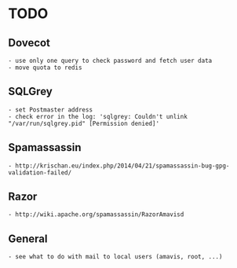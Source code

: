 # TODO

## Dovecot

    - use only one query to check password and fetch user data
    - move quota to redis


## SQLGrey

    - set Postmaster address
    - check error in the log: 'sqlgrey: Couldn't unlink "/var/run/sqlgrey.pid" [Permission denied]'


## Spamassassin

    - http://krischan.eu/index.php/2014/04/21/spamassassin-bug-gpg-validation-failed/


## Razor

    - http://wiki.apache.org/spamassassin/RazorAmavisd


## General

    - see what to do with mail to local users (amavis, root, ...)
